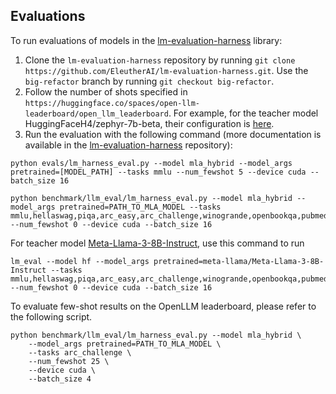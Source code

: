 ## Evaluations

To run evaluations of models in the [lm-evaluation-harness](https://github.com/EleutherAI/lm-evaluation-harness/tree/big-refactor) library:

1. Clone the `lm-evaluation-harness` repository by running `git clone https://github.com/EleutherAI/lm-evaluation-harness.git`. Use the `big-refactor` branch by running `git checkout big-refactor`.
2. Follow the number of shots specified in `https://huggingface.co/spaces/open-llm-leaderboard/open_llm_leaderboard`. For example, for the teacher model HuggingFaceH4/zephyr-7b-beta, their configuration is [here](https://huggingface.co/HuggingFaceH4/zephyr-7b-beta).
3. Run the evaluation with the following command (more documentation is available in the [lm-evaluation-harness](https://github.com/EleutherAI/lm-evaluation-harness/tree/big-refactor) repository):

```
python evals/lm_harness_eval.py --model mla_hybrid --model_args pretrained=[MODEL_PATH] --tasks mmlu --num_fewshot 5 --device cuda --batch_size 16
```

```
python benchmark/llm_eval/lm_harness_eval.py --model mla_hybrid --model_args pretrained=PATH_TO_MLA_MODEL --tasks mmlu,hellaswag,piqa,arc_easy,arc_challenge,winogrande,openbookqa,pubmedqa,race --num_fewshot 0 --device cuda --batch_size 16
```

For teacher model [Meta-Llama-3-8B-Instruct](https://huggingface.co/meta-llama/Meta-Llama-3-8B-Instruct), use this command to run

```
lm_eval --model hf --model_args pretrained=meta-llama/Meta-Llama-3-8B-Instruct --tasks mmlu,hellaswag,piqa,arc_easy,arc_challenge,winogrande,openbookqa,pubmedqa,race --num_fewshot 0 --device cuda --batch_size 16
```

To evaluate few-shot results on the OpenLLM leaderboard, please refer to the following script.

```
python benchmark/llm_eval/lm_harness_eval.py --model mla_hybrid \
    --model_args pretrained=PATH_TO_MLA_MODEL \
    --tasks arc_challenge \
    --num_fewshot 25 \
    --device cuda \
    --batch_size 4
```

